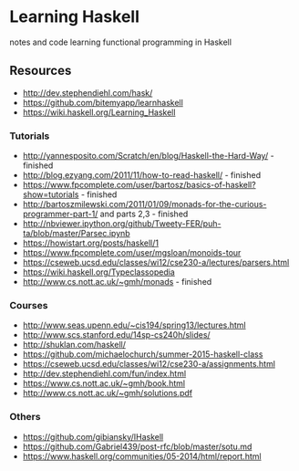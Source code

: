# Learning Haskell
notes and code learning functional programming in Haskell

## Resources
* http://dev.stephendiehl.com/hask/
* https://github.com/bitemyapp/learnhaskell
* https://wiki.haskell.org/Learning_Haskell

### Tutorials

* http://yannesposito.com/Scratch/en/blog/Haskell-the-Hard-Way/ - finished
* http://blog.ezyang.com/2011/11/how-to-read-haskell/ - finished
* https://www.fpcomplete.com/user/bartosz/basics-of-haskell?show=tutorials - finished
* http://bartoszmilewski.com/2011/01/09/monads-for-the-curious-programmer-part-1/ and parts 2,3 - finished
* http://nbviewer.ipython.org/github/Tweety-FER/puh-ta/blob/master/Parsec.ipynb
* https://howistart.org/posts/haskell/1
* https://www.fpcomplete.com/user/mgsloan/monoids-tour
* https://cseweb.ucsd.edu/classes/wi12/cse230-a/lectures/parsers.html
* https://wiki.haskell.org/Typeclassopedia
* http://www.cs.nott.ac.uk/~gmh/monads - finished

### Courses
* http://www.seas.upenn.edu/~cis194/spring13/lectures.html
* http://www.scs.stanford.edu/14sp-cs240h/slides/
* http://shuklan.com/haskell/
* https://github.com/michaelochurch/summer-2015-haskell-class
* https://cseweb.ucsd.edu/classes/wi12/cse230-a/assignments.html
* http://dev.stephendiehl.com/fun/index.html
* https://www.cs.nott.ac.uk/~gmh/book.html
* http://www.cs.nott.ac.uk/~gmh/solutions.pdf

### Others
* https://github.com/gibiansky/IHaskell
* https://github.com/Gabriel439/post-rfc/blob/master/sotu.md
* https://www.haskell.org/communities/05-2014/html/report.html
